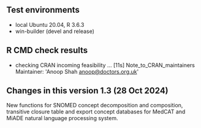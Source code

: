 ## Test environments
* local Ubuntu 20.04, R 3.6.3
* win-builder (devel and release)

## R CMD check results
* checking CRAN incoming feasibility ... [11s] Note_to_CRAN_maintainers
Maintainer: 'Anoop Shah <anoop@doctors.org.uk>'

## Changes in this version 1.3 (28 Oct 2024)
New functions for SNOMED concept decomposition and composition,
transitive closure table and export concept databases for MedCAT
and MiADE natural language processing system.
